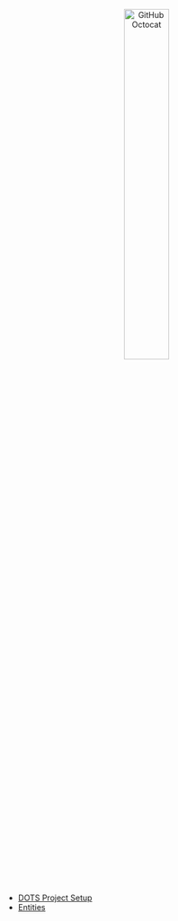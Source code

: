 <p align="center">
  <img alt="GitHub Octocat" src="https://longshilin.com/images/favicon.png" width="40%">
</p>

- [DOTS Project Setup](https://docs.unity3d.com/Packages/com.unity.entities@0.17/manual/install_setup.html)
- [Entities](Entities/Index.md)

<!--stackedit_data:
eyJoaXN0b3J5IjpbNzY5MDY0OTAxLDE1MzI5MjY3NDddfQ==
-->